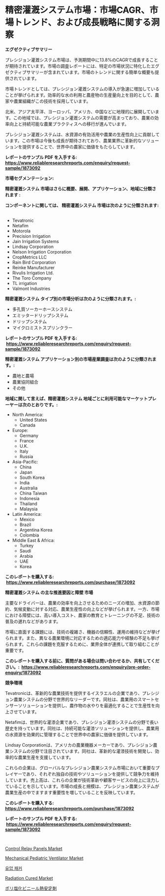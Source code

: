 <p><h1>精密灌漑システム市場：市場CAGR、市場トレンド、および成長戦略に関する洞察</h1></p><p><strong>エグゼクティブサマリー</strong></p>
<p><p>プレシジョン灌漑システム市場は、予測期間中に13.8%のCAGRで成長することが期待されています。市場の調査レポートには、特定の市場状況に特化したエグゼクティブサマリーが含まれています。市場のトレンドに関する簡単な概要も提供されています。</p><p>市場トレンドとしては、プレシジョン灌漑システムの導入が急速に増加していることが挙げられます。効率的な水の利用と農産物の生産量向上を目的として、農家や農業組織がこの技術を採用しています。</p><p>北米、アジア太平洋、ヨーロッパ、アメリカ、中国などに地理的に展開しています。この地域では、プレシジョン灌漑システムの需要が高まっており、農業の効率向上と持続可能な農業プラクティスへの移行が進んでいます。</p><p>プレシジョン灌漑システムは、水資源の有効活用や農業の生産性向上に貢献しています。この市場は今後も成長が期待されており、農業業界に革新的なソリューションを提供することで、世界中の農家に価値をもたらしています。</p></p>
<p><strong>レポートのサンプル PDF を入手する: <a href="https://www.reliableresearchreports.com/enquiry/request-sample/1873092">https://www.reliableresearchreports.com/enquiry/request-sample/1873092</a></strong></p>
<p><strong>市場セグメンテーション:</strong></p>
<p><strong> 精密灌漑システム 市場はさらに概要、展開、アプリケーション、地域に分類されます :</strong></p>
<p><strong>コンポーネントに関しては、 精密灌漑システム 市場は次のように分類されます: &nbsp;</strong></p>
<p><ul><li>Tevatronic</li><li>Netafim</li><li>Motorola</li><li>Precision Irrigation</li><li>Jain Irrigation Systems</li><li>Lindsay Corporation</li><li>Nelson Irrigation Corporation</li><li>CropMetrics LLC</li><li>Rain Bird Corporation</li><li>Reinke Manufacturer</li><li>Rivulis Irrigation Ltd.</li><li>The Toro Company</li><li>TL irrigation</li><li>Valmont Industries</li></ul></p>
<p><strong> 精密灌漑システム タイプ別の市場分析は次のように分類されます。:</strong></p>
<p><ul><li>多孔質ソーカーホースシステム</li><li>エミッタードリップシステム</li><li>ドリップシステム</li><li>マイクロミストスプリンクラー</li></ul></p>
<p><strong>レポートのサンプル PDF を入手する: &nbsp;<a href="https://www.reliableresearchreports.com/enquiry/request-sample/1873092">https://www.reliableresearchreports.com/enquiry/request-sample/1873092</a></strong></p>
<p><strong> 精密灌漑システム アプリケーション別の市場産業調査は次のように分類されます。:</strong></p>
<p><ul><li>農地と農場</li><li>農業協同組合</li><li>その他</li></ul></p>
<p><strong>地域に関して言えば、精密灌漑システム 地域ごとに利用可能なマーケットプレーヤーは次のとおりです。:</strong></p>
<p><ul>
    <li>
        North America:
        <ul>
            <li>United States</li>
            <li>Canada</li>
        </ul>
    </li>
    <li>
        Europe:
        <ul>
            <li>Germany</li>
            <li>France</li>
            <li>U.K.</li>
            <li>Italy</li>
            <li>Russia</li>
        </ul>
    </li>
    <li>
        Asia-Pacific:
        <ul>
            <li>China</li>
            <li>Japan</li>
            <li>South Korea</li>
            <li>India</li>
            <li>Australia</li>
            <li>China Taiwan</li>
            <li>Indonesia</li>
            <li>Thailand</li>
            <li>Malaysia</li>
        </ul>
    </li>
    <li>
        Latin America:
        <ul>
            <li>Mexico</li>
            <li>Brazil</li>
            <li>Argentina Korea</li>
            <li>Colombia</li>
        </ul>
    </li>
    <li>
        Middle East & Africa:
        <ul>
            <li>Turkey</li>
            <li>Saudi</li>
            <li>Arabia</li>
            <li>UAE</li>
            <li>Korea</li>
        </ul>
    </li>
    </ul></p>
<p><strong>このレポートを購入する: &nbsp;<a href="https://www.reliableresearchreports.com/purchase/1873092">https://www.reliableresearchreports.com/purchase/1873092</a></strong></p>
<p><strong>精密灌漑システム の主な推進要因と障壁 市場</strong></p>
<p><p>主要なドライバーは、農業の効率を向上させるためのニーズの増加、水資源の節約、気候変動に対する対応、農業生産性の向上などが挙げられます。一方、市場における障壁には、高い導入コスト、農家の教育とトレーニングの不足、技術の普及の遅れなどがあります。</p><p>市場に直面する課題には、技術の複雑さ、機器の信頼性、運用の維持などが挙げられます。また、異なる農業環境に対応するための適応能力や経験の不足も挙げられます。これらの課題を克服するために、業界全体が連携して取り組むことが重要です。</p></p>
<p><strong>このレポートを購入する前に、質問がある場合は問い合わせるか、共有してください。:&nbsp; <a href="https://www.reliableresearchreports.com/enquiry/pre-order-enquiry/1873092">https://www.reliableresearchreports.com/enquiry/pre-order-enquiry/1873092</a></strong></p>
<p><strong>競争環境</strong></p>
<p><p>Tevatronicは、革新的な農業技術を提供するイスラエルの企業であり、プレシジョン農業システムの分野で世界的なリーダーです。同社は、農業用のスマートセンサーソリューションを提供し、農作物の水やりを最適化することで生産性を向上させています。</p><p>Netafimは、世界的な灌漆企業であり、プレシジョン灌漆システムの分野で長い歴史を持っています。同社は、持続可能な灌漆ソリューションを提供し、農業用の水資源を効果的に管理することで世界中の農家に価値を提供しています。</p><p>Lindsay Corporationは、アメリカの農業機器メーカーであり、プレシジョン農業システムの分野で注目されています。同社は、革新的な灌漆技術を開発し、効率的な農業生産を支援しています。</p><p>これらの企業は、グローバルなプレシジョン農業システム市場において重要なプレイヤーであり、それぞれ独自の技術やソリューションを提供して競争力を維持しています。売上高は、これらの企業が技術革新や顧客サービスの向上に注力していることを示しています。市場の成長と規模は、プレシジョン農業システムが農業生産の中でますます重要性を増していることを反映しています。</p></p>
<p><strong>このレポートを購入する: &nbsp; <a href="https://www.reliableresearchreports.com/purchase/1873092">https://www.reliableresearchreports.com/purchase/1873092</a></strong></p>
<p><strong>レポートのサンプル PDF を入手する: &nbsp;<a href="https://www.reliableresearchreports.com/enquiry/request-sample/1873092">https://www.reliableresearchreports.com/enquiry/request-sample/1873092</a></strong><strong></strong></p>
<p>&nbsp;</p>
<p><p><a href="https://issuu.com/reportprime-2/docs/control-relay-panels-market-size-2030.pptx">Control Relay Panels Market</a></p><p><a href="https://issuu.com/reportprime-2/docs/mechanical-pediatric-ventilator-market-size-2030.p">Mechanical Pediatric Ventilator Market</a></p><p><a href="https://github.com/vdhdwjyp90142/Market-Research-Report-List-1/blob/main/75288272103.md">유압 패커</a></p><p><a href="https://github.com/dringals/Market-Research-Report-List-3/blob/main/radiation-cured-market.md">Radiation Cured Market</a></p><p><a href="https://github.com/sghwr779811674/Market-Research-Report-List-1/blob/main/39692812531.md">ポリ塩化ビニール熱安定剤</a></p></p>